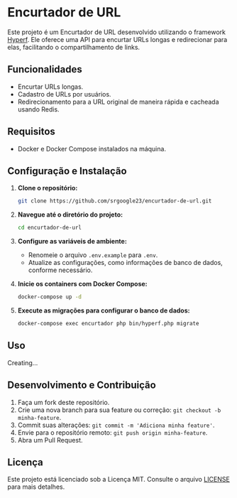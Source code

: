 # Encurtador de URL

Este projeto é um Encurtador de URL desenvolvido utilizando o framework [Hyperf](https://hyperf.io/). Ele oferece uma API para encurtar URLs longas e redirecionar para elas, facilitando o compartilhamento de links.

## Funcionalidades

-   Encurtar URLs longas.
-   Cadastro de URLs por usuários.
-   Redirecionamento para a URL original de maneira rápida e cacheada usando Redis.

## Requisitos

-   Docker e Docker Compose instalados na máquina.

## Configuração e Instalação

1. **Clone o repositório:**

    ```bash
    git clone https://github.com/srgoogle23/encurtador-de-url.git
    ```

2. **Navegue até o diretório do projeto:**

    ```bash
    cd encurtador-de-url
    ```

3. **Configure as variáveis de ambiente:**

    - Renomeie o arquivo `.env.example` para `.env`.
    - Atualize as configurações, como informações de banco de dados, conforme necessário.

4. **Inicie os containers com Docker Compose:**

    ```bash
    docker-compose up -d
    ```

5. **Execute as migrações para configurar o banco de dados:**

    ```bash
    docker-compose exec encurtador php bin/hyperf.php migrate
    ```

## Uso

Creating...

## Desenvolvimento e Contribuição

1. Faça um fork deste repositório.
2. Crie uma nova branch para sua feature ou correção: `git checkout -b minha-feature`.
3. Commit suas alterações: `git commit -m 'Adiciona minha feature'`.
4. Envie para o repositório remoto: `git push origin minha-feature`.
5. Abra um Pull Request.

## Licença

Este projeto está licenciado sob a Licença MIT. Consulte o arquivo [LICENSE](LICENSE) para mais detalhes.

